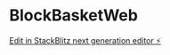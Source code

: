 # BlockBasketWeb

[Edit in StackBlitz next generation editor ⚡️](https://stackblitz.com/~/github.com/skshitole/BlockBasketWeb)